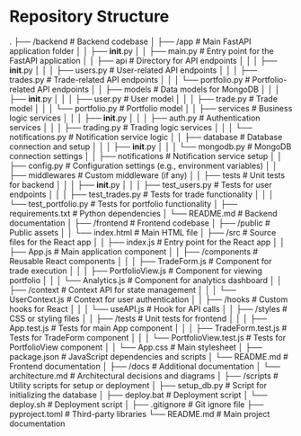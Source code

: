 # Repository Structure

.
├── /backend                                      # Backend codebase
│   ├── /app                                      # Main FastAPI application folder
│   │   ├── __init__.py
│   │   ├── main.py                               # Entry point for the FastAPI application
│   │   ├── api                                   # Directory for API endpoints
│   │   │   ├── __init__.py
│   │   │   ├── users.py                          # User-related API endpoints
│   │   │   ├── trades.py                         # Trade-related API endpoints
│   │   │   └── portfolio.py                       # Portfolio-related API endpoints
│   │   ├── models                                # Data models for MongoDB
│   │   │   ├── __init__.py
│   │   │   ├── user.py                           # User model
│   │   │   ├── trade.py                          # Trade model
│   │   │   └── portfolio.py                       # Portfolio model
│   │   ├── services                              # Business logic services
│   │   │   ├── __init__.py
│   │   │   ├── auth.py                           # Authentication services
│   │   │   ├── trading.py                        # Trading logic services
│   │   │   └── notifications.py                    # Notification service logic
│   │   ├── database                              # Database connection and setup
│   │   │   ├── __init__.py
│   │   │   └── mongodb.py                        # MongoDB connection settings
│   │   ├── notifications                          # Notification service setup
│   │   ├── config.py                             # Configuration settings (e.g., environment variables)
│   │   ├── middlewares                            # Custom middleware (if any)
│   │   ├── tests                                 # Unit tests for backend
│   │   │   ├── __init__.py
│   │   │   ├── test_users.py                     # Tests for user endpoints
│   │   │   ├── test_trades.py                     # Tests for trade functionality
│   │   │   └── test_portfolio.py                   # Tests for portfolio functionality
│   ├── requirements.txt                          # Python dependencies
│   └── README.md                                 # Backend documentation
│
├── /frontend                                     # Frontend codebase
│   ├── /public                                   # Public assets
│   │   └── index.html                            # Main HTML file
│   ├── /src                                      # Source files for the React app
│   │   ├── index.js                              # Entry point for the React app
│   │   ├── App.js                                # Main application component
│   │   ├── /components                           # Reusable React components
│   │   │   ├── TradeForm.js                      # Component for trade execution
│   │   │   ├── PortfolioView.js                   # Component for viewing portfolio
│   │   │   └── Analytics.js                       # Component for analytics dashboard
│   │   ├── /context                              # Context API for state management
│   │   │   └── UserContext.js                     # Context for user authentication
│   │   ├── /hooks                                # Custom hooks for React
│   │   │   └── useAPI.js                         # Hook for API calls
│   │   ├── /styles                               # CSS or styling files
│   │   ├── /tests                                # Unit tests for frontend
│   │   │   ├── App.test.js                       # Tests for main App component
│   │   │   ├── TradeForm.test.js                  # Tests for TradeForm component
│   │   │   └── PortfolioView.test.js              # Tests for PortfolioView component
│   │   └── App.css                               # Main stylesheet
│   ├── package.json                              # JavaScript dependencies and scripts
│   └── README.md                                 # Frontend documentation
│
├── /docs                                         # Additional documentation
│   └── architecture.md                           # Architectural decisions and diagrams
│
├── /scripts                                      # Utility scripts for setup or deployment
│   ├── setup_db.py                               # Script for initializing the database
│   ├── deploy.bat                                 # Deployment script
│   └── deploy.sh                                 # Deployment script
│
├── .gitignore                                    # Git ignore file
├── pyproject.toml                                # Third-party libraries
└── README.md                                     # Main project documentation
